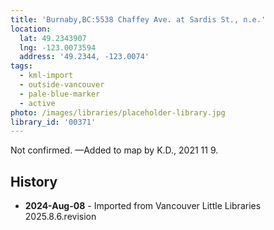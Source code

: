 ```yaml
---
title: 'Burnaby,BC:5538 Chaffey Ave. at Sardis St., n.e.'
location:
  lat: 49.2343907
  lng: -123.0073594
  address: '49.2344, -123.0074'
tags:
  - kml-import
  - outside-vancouver
  - pale-blue-marker
  - active
photo: /images/libraries/placeholder-library.jpg
library_id: '00371'
---
```

Not confirmed.
—Added to map by K.D., 2021 11 9.  

## History
- **2024-Aug-08** - Imported from Vancouver Little Libraries 2025.8.6.revision
